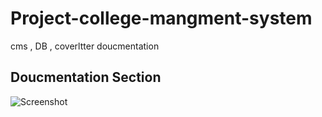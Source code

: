 # Project-college-mangment-system
cms , DB , coverltter doucmentation


## Doucmentation Section

![Screenshot]("Screenshot_(39).png")
